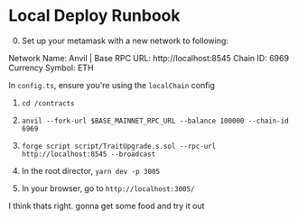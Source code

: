 # Local Deploy Runbook

0. Set up your metamask with a new network to following:

Network Name: Anvil | Base
RPC URL: http://localhost:8545
Chain ID: 6969
Currency Symbol: ETH

In `config.ts`, ensure you're using the `localChain` config

1. `cd /contracts`

2. `anvil --fork-url $BASE_MAINNET_RPC_URL --balance 100000 --chain-id 6969`

3. `forge script script/TraitUpgrade.s.sol --rpc-url http://localhost:8545 --broadcast`

4. In the root director, `yarn dev -p 3005`

5. In your browser, go to `http://localhost:3005/`

I think thats right. gonna get some food and try it out
